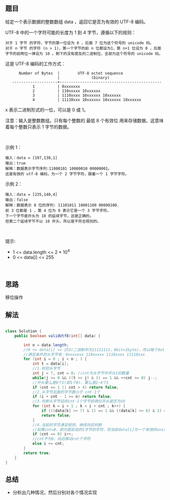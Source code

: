## 题目

给定一个表示数据的整数数组 data ，返回它是否为有效的 UTF-8 编码。

UTF-8 中的一个字符可能的长度为 1 到 4 字节，遵循以下的规则：

    对于 1 字节 的字符，字节的第一位设为 0 ，后面 7 位为这个符号的 unicode 码。
    对于 n 字节 的字符 (n > 1)，第一个字节的前 n 位都设为1，第 n+1 位设为 0 ，后面字节的前两位一律设为 10 。剩下的没有提及的二进制位，全部为这个符号的 unicode 码。
这是 UTF-8 编码的工作方式：

          Number of Bytes  |        UTF-8 octet sequence
                           |              (binary)
       --------------------+---------------------------------------------
                1          | 0xxxxxxx
                2          | 110xxxxx 10xxxxxx
                3          | 1110xxxx 10xxxxxx 10xxxxxx
                4          | 11110xxx 10xxxxxx 10xxxxxx 10xxxxxx
x 表示二进制形式的一位，可以是 0 或 1。

注意：输入是整数数组。只有每个整数的 最低 8 个有效位 用来存储数据。这意味着每个整数只表示 1 字节的数据。

 

示例 1：

    输入：data = [197,130,1]
    输出：true
    解释：数据表示字节序列:11000101 10000010 00000001。
    这是有效的 utf-8 编码，为一个 2 字节字符，跟着一个 1 字节字符。
示例 2：

    输入：data = [235,140,4]
    输出：false
    解释：数据表示 8 位的序列: 11101011 10001100 00000100.
    前 3 位都是 1 ，第 4 位为 0 表示它是一个 3 字节字符。
    下一个字节是开头为 10 的延续字节，这是正确的。
    但第二个延续字节不以 10 开头，所以是不符合规则的。
 

提示:

- 1 <= data.length <= 2 * 10<sup>4</sup>
- 0 <= data[i] <= 255



 
## 思路

移位操作

## 解法
```java

class Solution {
    public boolean validUtf8(int[] data) {

        int n = data.length;
        //0 <= data[i] <= 255(二进制中为11111111，8bit=1byte)，所以每个data[i]占1个字节
        //满足条件的头字节有：0xxxxxxx 110xxxxx 1110xxxx 11110xxx
        for (int i = 0 ; i < n ; ) {
            int t = data[i];
            //1.校验头字节
            int j = 7, cnt = 0; //cnt为头字节中开头1的数量
            while(j >= 0 && ((t >> j) & 1) == 1 && ++cnt >= 0) j--;
            //开头要么是0个1(即1个0)，要么是2-4个1
            if (cnt == 1 || cnt > 4) return false;
            //2.头字节后面的字节数小于 cnt-1个
            if (i + cnt - 1 >= n) return false;
            //3.判断头字节后的cnt-1个字节前两位开头是否为10
            for (int k = i + 1 ; k < i + cnt ; k++) {
                if (((data[k] >> 7) & 1) == 1 && ((data[k] >> 6) & 1) == 0) continue;
                return false;
            }
            //4.当前的字符满足规则，继续向后判断
            //如果cnt=0，即为题目说的1字节的字符，则当前data[i]为一个有效的unicode
            if (cnt == 0) i++;
            //cnt不为0，向后移动cnt个字符
            else i += cnt;
        }
        return true;
    }
}
```

## 总结

- 分析出几种情况，然后分别对各个情况实现 
